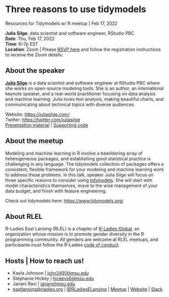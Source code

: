 # Three reasons to use tidymodels
Resources for Tidymodels w/ R meetup | Feb 17, 2022

**Julia Silge**, data scientist and software engineer, RStudio PBC <br>
**Date**: Thu, Feb 17, 2022 <br>
**Time**: 6–7p EST <br>
**Location**: Zoom |
Please [RSVP here](meetup.com/rladies-east-lansing/events/283684999/) and follow the registration instructions to receive the Zoom details.

## About the speaker
[**Julia Silge**](//github.com/juliasilge) is a data scientist and software engineer at RStudio PBC where she works on open-source modeling tools. She is an author, an international keynote speaker, and a real-world practitioner focusing on data analysis and machine learning. Julia loves text analysis, making beautiful charts, and communicating about technical topics with diverse audiences.

Website: https://juliasilge.com/ <br>
Twitter: https://twitter.com/juliasilge <br>
[Presentation material]() | [Supporting code]()


## About the meetup
Modeling and machine learning in R involve a bewildering array of heterogeneous packages, and establishing good statistical practice is challenging in any language. The tidymodels collection of packages offers a consistent, flexible framework for your modeling and machine learning work to address these problems. In this talk, speaker Julia Silge will focus on three specific reasons to consider using [tidymodels](https://www.tidymodels.org/). She will start with model characteristics themselves, move to the wise management of your data budget, and finish with feature engineering.

Check out tidymodels here: https://www.tidymodels.org/

## About RLEL
R-Ladies East Lansing (RLEL) is a chapter of [R-Ladies Global](//rladies.org), an organization whose mission is to promote gender diversity in the R programming community. All genders are welcome at RLEL meetups, and participants must follow the R-Ladies [code of conduct](https://guide.rladies.org/about/coc/). 


## Hosts | How to reach us!
- Kayla Johnson | john3491@msu.edu
- Stephanie Hickey | hickeys6@msu.edu
- Janani Ravi | janani@msu.edu
- eastlansing@rladies.org | [@RLadiesELansing](https://twitter.com/RLadiesELansing) | [Meetup](https://meetup.com/rladies-eastlansing) | [Website](https://rladies-eastlansing.github.io) | [Slack](https://rladies-eastlansing.slack.com)
